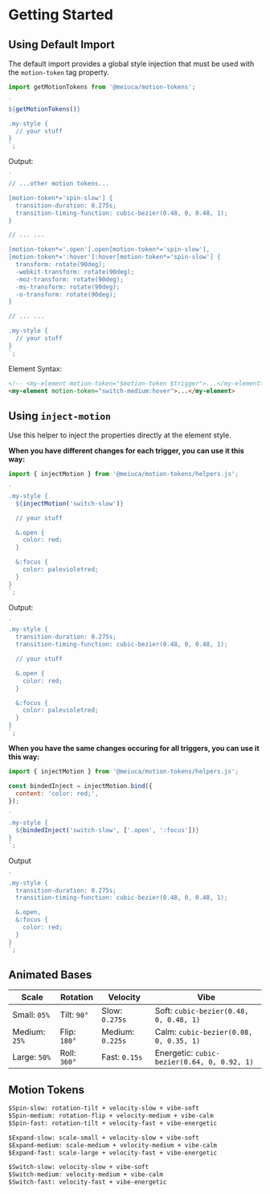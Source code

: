 # Getting Started

## Using Default Import

The default import provides a global style injection that must be used with the `motion-token` tag
property.

```js
import getMotionTokens from '@meiuca/motion-tokens';

`
${getMotionTokens()}

.my-style {
  // your stuff
}
`;
```

Output:

```js
`
// ...other motion tokens...

[motion-token*='spin-slow'] {
  transition-duration: 0.275s;
  transition-timing-function: cubic-bezier(0.48, 0, 0.48, 1);
}

// ... ...

[motion-token*='.open'].open[motion-token*='spin-slow'],
[motion-token*=':hover']:hover[motion-token*='spin-slow'] {
  transform: rotate(90deg);
  -webkit-transform: rotate(90deg);
  -moz-transform: rotate(90deg);
  -ms-transform: rotate(90deg);
  -o-transform: rotate(90deg);
}

// ... ...

.my-style {
  // your stuff
}
`;
```

Element Syntax:

```html
<!-- <my-element motion-token="$motion-token $trigger">...</my-element> -->
<my-element motion-token="switch-medium:hover">...</my-element>
```

## Using `inject-motion`

Use this helper to inject the properties directly at the element style.

**When you have different changes for each trigger, you can use it this way:**

```js
import { injectMotion } from '@meiuca/motion-tokens/helpers.js';

`
.my-style {
  ${injectMotion('switch-slow')}

  // your stuff

  &.open {
    color: red;
  }

  &:focus {
    color: palevioletred;
  }
}
`;
```

Output:

```js
`
.my-style {
  transition-duration: 0.275s;
  transition-timing-function: cubic-bezier(0.48, 0, 0.48, 1);

  // your stuff

  &.open {
    color: red;
  }

  &:focus {
    color: palevioletred;
  }
}
`;
```

**When you have the same changes occuring for all triggers, you can use it this way:**

```js
import { injectMotion } from '@meiuca/motion-tokens/helpers.js';

const bindedInject = injectMotion.bind({
  content: 'color: red;',
});

`
.my-style {
  ${bindedInject('switch-slow', ['.open', ':focus'])}
}
`;
```

Output

```js
`
.my-style {
  transition-duration: 0.275s;
  transition-timing-function: cubic-bezier(0.48, 0, 0.48, 1);

  &.open,
  &:focus {
    color: red;
  }
}
`;
```

## Animated Bases

| Scale         | Rotation     | Velocity         | Vibe                                        |
| ------------- | ------------ | ---------------- | ------------------------------------------- |
| Small: `05%`  | Tilt: `90°`  | Slow: `0.275s`   | Soft: `cubic-bezier(0.48, 0, 0.48, 1)`      |
| Medium: `25%` | Flip: `180°` | Medium: `0.225s` | Calm: `cubic-bezier(0.08, 0, 0.35, 1)`      |
| Large: `50%`  | Roll: `360°` | Fast: `0.15s`    | Energetic: `cubic-bezier(0.64, 0, 0.92, 1)` |

## Motion Tokens

```txt
$Spin-slow: rotation-tilt + velocity-slow + vibe-soft
$Spin-medium: rotation-flip + velocity-medium + vibe-calm
$Spin-fast: rotation-tilt + velocity-fast + vibe-energetic

$Expand-slow: scale-small + velocity-slow + vibe-soft
$Expand-medium: scale-medium + velocity-medium + vibe-calm
$Expand-fast: scale-large + velocity-fast + vibe-energetic

$Switch-slow: velocity-slow + vibe-soft
$Switch-medium: velocity-medium + vibe-calm
$Switch-fast: velocity-fast + vibe-energetic
```
